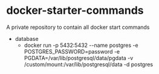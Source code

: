 # docker-starter-commands
A private repository to contain all docker start commands

- database
  - docker run  -p 5432:5432 --name postgres -e POSTGRES_PASSWORD=password -e PGDATA=/var/lib/postgresql/data/pgdata -v /custom/mount:/var/lib/postgresql/data -d postgres
